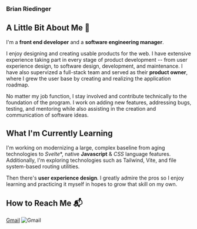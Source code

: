 ### Brian Riedinger

## A Little Bit About Me 👋
I'm a **front end developer** and a **software engineering manager**.

I enjoy designing and creating usable products for the web. I have extensive experience taking part in every stage of product development -- from user experience design, to software design, development, and maintenance. I have also supervized a full-stack team and served as their **product owner**, where I grew the user base by creating and realizing the application roadmap.

No matter my job function, I stay involved and contribute technically to the foundation of the program. I work on adding new features, addressing bugs, testing, and mentoring while also assisting in the creation and communication of software ideas.

## What I'm Currently Learning
I'm working on modernizing a large, complex baseline from aging technologies to *Svelte**, native **Javascript** & *CSS* language features. Additionally, I'm exploring technologies such as Tailwind, Vite, and file system-based routing utilities.

Then there's **user experience design**. I greatly admire the pros so I enjoy learning and practicing it myself in hopes to grow that skill on my own.

## How to Reach Me 📬
[Gmail](mailto:briedinger@gmail.com)
![Gmail](https://img.shields.io/badge/gmail-EA4335?style=for-the-badge&logo=Gmail&logoColor=white)



<!--
**briedinger/briedinger** is a ✨ _special_ ✨ repository because its `README.md` (this file) appears on your GitHub profile.

Here are some ideas to get you started:

- 🔭 I’m currently working on ...
- 🌱 I’m currently learning ...
- 👯 I’m looking to collaborate on ...
- 🤔 I’m looking for help with ...
- 💬 Ask me about ...
- 📫 How to reach me: ...
- 😄 Pronouns: ...
- ⚡ Fun fact: ...
-->
